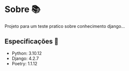# Sobre 📚

Projeto para um teste pratico sobre conhecimento django...

## Especificações 👀

- Python: 3.10.12
- Django: 4.2.7
- Poetry: 1.1.12
